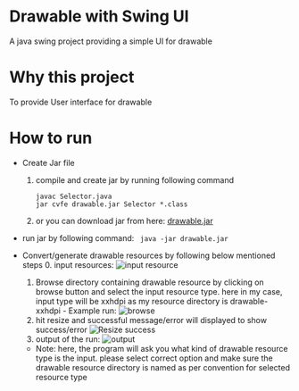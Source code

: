 # Drawable with Swing UI
A java swing project providing a simple UI for drawable


# Why this project
To provide User interface for drawable

# How to run
- Create Jar file
	1. compile and create jar by running following command
		```
		javac Selector.java
		jar cvfe drawable.jar Selector *.class
		```
	2. or you can download jar from here: [drawable.jar](http://sabhayasaumil.com/archive/drawable.jar)
	
- run jar by following command: ``` java -jar drawable.jar```
- Convert/generate drawable resources by following below mentioned steps
	0. input resources: ![input resource](http://sabhayasaumil.com/archive/gui/drawable-resource-before.jpg)
	1. Browse directory containing drawable resource by clicking on browse button and select the input resource type. here in my case, input type will be xxhdpi as my resource directory is drawable-xxhdpi
	  - Example run: ![browse](http://sabhayasaumil.com/archive/gui/select-drawable-resource-and-the-type.jpg)
	2. hit resize and successful message/error will displayed to show success/error
		![Resize success](http://sabhayasaumil.com/archive/gui/message-when-resources-successfully-resized.jpg)
	3. output of the run: ![output](http://sabhayasaumil.com/archive/gui/drawable-resource-after-run.jpg)
	- Note: here, the program will ask you what kind of drawable resource type is the input. please select  correct option and make sure the drawable resource directory is named as per convention for selected resource type
